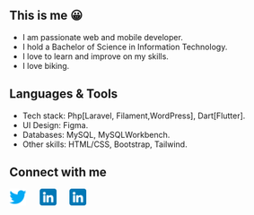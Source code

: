 ## This is me 😀
<!-- ## Bio -->
- I am passionate web and mobile developer.
- I hold a Bachelor of Science in Information Technology.
- I love to learn and improve on my skills.
- I love biking.


## Languages & Tools
- Tech stack: Php[Laravel, Filament,WordPress], Dart[Flutter].
- UI Design: Figma.
- Databases: MySQL, MySQLWorkbench.
- Other skills: HTML/CSS, Bootstrap, Tailwind.

## Connect with me
<p align="left">
<a href="https://twitter.com/MairaAbhishek" target="_blank"><img height="30" src="https://raw.githubusercontent.com/LawrenciaDzifa/LawrenciaDzifa/main/Resource/twitter.png?raw=true"></a>&nbsp;&nbsp;&nbsp;&nbsp;&nbsp;
<a href="https://www.linkedin.com/in/lawrencia-dzifa-ahiadeke-028a0b199/" target="_blank"><img height="30" src="https://github.com/LawrenciaDzifa/LawrenciaDzifa/blob/main/Resource/linkedin.png"></a>&nbsp;&nbsp;&nbsp;&nbsp;&nbsp;
<a href="https://www.linkedin.com/in/abhishek-maira/" target="_blank"><img height="30" src="https://raw.githubusercontent.com/LawrenciaDzifa/LawrenciaDzifa/main/Resource/linkedin.png?raw=true"></a>&nbsp;&nbsp;&nbsp;&nbsp;&nbsp;


</p>




<!-- ## 𝗦𝘁𝗮𝘁𝘀 -->

<!-- ![Lawrencia Dzifa's github stats](https://github-readme-stats.vercel.app/api?username=lawrenciadzifa&show_icons=true&theme=dracula) -->

